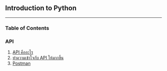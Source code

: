## Introduction to Python 

<hr>

### Table of Contents

### API

1. [API คืออะไร](https://github.com/napatwongchr/intro-to-python/blob/main/lessons/what-is-api.md)
2. [ทำความเข้าใจกับ API ให้มากขึ้น](https://github.com/napatwongchr/intro-to-python/blob/main/lessons/playing-with-api.md)
3. [Postman](https://github.com/napatwongchr/intro-to-python/blob/main/lessons/interact-apis-with-postman.md)